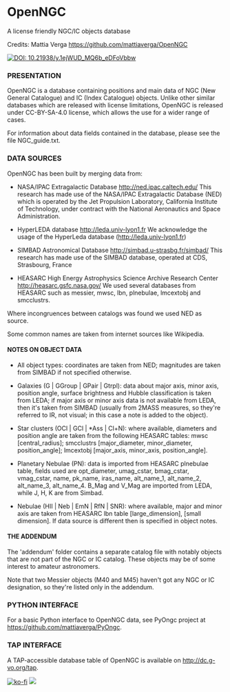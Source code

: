 # OpenNGC
A license friendly NGC/IC objects database

Credits: Mattia Verga
	https://github.com/mattiaverga/OpenNGC

[![DOI: 10.21938/y.1ejWUD_MQ6b_eDFoVbbw](https://img.shields.io/badge/DOI-10.21938%2Fy.1ejWUD__MQ6b__eDFoVbbw-blue.svg)](http://dc.zah.uni-heidelberg.de/voidoi/q/lp/custom/10.21938/y.1ejWUD_MQ6b_eDFoVbbw)


### PRESENTATION

OpenNGC is a database containing positions and main data of
NGC (New General Catalogue) and IC (Index Catalogue) objects.
Unlike other similar databases which are released with
license limitations, OpenNGC is released under CC-BY-SA-4.0 license,
which allows the use for a wider range of cases.

For information about data fields contained in the database, please see
the file NGC_guide.txt.


### DATA SOURCES

OpenNGC has been built by merging data from:

 - NASA/IPAC Extragalactic Database
   http://ned.ipac.caltech.edu/
   This research has made use of the NASA/IPAC Extragalactic Database (NED)
   which is operated by the Jet Propulsion Laboratory,
   California Institute of Technology, under contract with the
   National Aeronautics and Space Administration.

 - HyperLEDA database
   http://leda.univ-lyon1.fr
   We acknowledge the usage of the HyperLeda database (http://leda.univ-lyon1.fr)

 - SIMBAD Astronomical Database
   http://simbad.u-strasbg.fr/simbad/
   This research has made use of the SIMBAD database, operated at CDS, Strasbourg, France

 - HEASARC High Energy Astrophysics Science Archive Research Center
   http://heasarc.gsfc.nasa.gov/
   We used several databases from HEASARC such as messier, mwsc, lbn, plnebulae, lmcextobj and smcclustrs.

Where incongruences between catalogs was found we used NED as source.

Some common names are taken from internet sources like Wikipedia.

#### NOTES ON OBJECT DATA

 - All object types: coordinates are taken from NED; magnitudes are taken from SIMBAD if not
   specified otherwise.

 - Galaxies (G | GGroup | GPair | Gtrpl): data about major axis, minor axis, position angle,
   surface brightness and Hubble classification is taken from LEDA; if major axis or minor axis data
   is not available from LEDA, then it's taken from SIMBAD (usually from 2MASS measures,
   so they're referred to IR, not visual; in this case a note is added to the object).

 - Star clusters (OCl | GCl | *Ass | Cl+N): where available, diameters and
   position angle are taken from the following HEASARC tables: mwsc [central_radius];
   smcclustrs [major_diameter, minor_diameter, position_angle];
   lmcextobj [major_axis, minor_axis, position_angle].

 - Planetary Nebulae (PN): data is imported from HEASARC plnebulae table,
   fields used are opt_diameter, umag_cstar, bmag_cstar, vmag_cstar,
   name, pk_name, iras_name, alt_name_1, alt_name_2, alt_name_3, alt_name_4.
   B_Mag and V_Mag are imported from LEDA, while J, H, K are from Simbad.

 - Nebulae (HII | Neb | EmN | RfN | SNR): where available, major and minor axis are taken
   from HEASARC lbn table [large_dimension], [small dimension]. If data source is different
   then is specified in object notes.

#### THE ADDENDUM

The 'addendum' folder contains a separate catalog file with notably objects that are not
part of the NGC or IC catalog. These objects may be of some interest to amateur astronomers.

Note that two Messier objects (M40 and M45) haven't got any NGC or IC designation, so  they're
listed only in the addendum.

### PYTHON INTERFACE

For a basic Python interface to OpenNGC data, see PyOngc project at https://github.com/mattiaverga/PyOngc.

### TAP INTERFACE

A TAP-accessible database table of OpenNGC is available on http://dc.g-vo.org/tap.


[![ko-fi](https://www.ko-fi.com/img/githubbutton_sm.svg)](https://ko-fi.com/E1E41AH8L)
<img src="http://img.shields.io/liberapay/patrons/mattia.svg?logo=liberapay">
